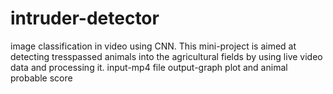 # intruder-detector
image classification in video using CNN. 
This mini-project is aimed at detecting tresspassed animals into the agricultural fields by using live video data and processing it.
input-mp4 file
output-graph plot and animal probable score
